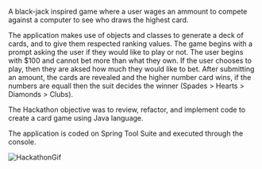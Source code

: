 A black-jack inspired game where a user wages an ammount to compete against a computer to see who draws the highest card.

The application makes use of objects and classes to generate a deck of cards, and to give them respected ranking values.
The game begins with a prompt asking the user if they would like to play or not. The user begins with $100 and cannot bet more than what they own.
If the user chooses to play, then they are aksed how much they would like to bet. 
After submitting an amount, the cards are revealed and the higher number card wins, if the numbers are equall then the suit decides the winner 
(Spades > Hearts > Diamonds > Clubs).

The Hackathon objective was to review, refactor, and implement code to create a card game using Java language. 

The application is coded on Spring Tool Suite and executed through the console.

![HackathonGif](https://user-images.githubusercontent.com/87451394/198911117-5bb6c1f3-f6b4-4dad-a526-0d74ce81144c.gif)
